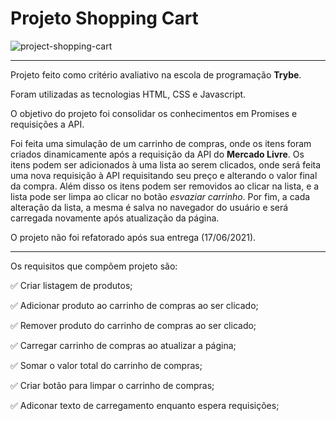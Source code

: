 # Projeto Shopping Cart

![project-shopping-cart](https://user-images.githubusercontent.com/82068881/122469958-e7bd0a00-cf93-11eb-81dd-6fcffecc78cc.png)
***
Projeto feito como critério avaliativo na escola de programação **Trybe**.

Foram utilizadas as tecnologias HTML, CSS e Javascript.

O objetivo do projeto foi consolidar os conhecimentos em Promises e requisições a API.

Foi feita uma simulação de um carrinho de compras, onde os itens foram criados dinamicamente após a requisição da API do **Mercado Livre**. Os itens podem ser adicionados à uma lista ao serem clicados, onde será feita uma nova requisição à API requisitando seu preço e alterando o valor final da compra. Além disso os itens podem ser removidos ao clicar na lista, e a lista pode ser limpa ao clicar no botão *esvaziar carrinho*. Por fim, a cada alteração da lista, a mesma é salva no navegador do usuário e será carregada novamente após atualização da página.

O projeto não foi refatorado após sua entrega (17/06/2021).
***
Os requisitos que compõem projeto são:

:white_check_mark: Criar listagem de produtos;

:white_check_mark: Adicionar produto ao carrinho de compras ao ser clicado;

:white_check_mark: Remover produto do carrinho de compras ao ser clicado;

:white_check_mark: Carregar carrinho de compras ao atualizar a página;

:white_check_mark: Somar o valor total do carrinho de compras;

:white_check_mark: Criar botão para limpar o carrinho de compras;

:white_check_mark: Adiconar texto de carregamento enquanto espera requisições;


